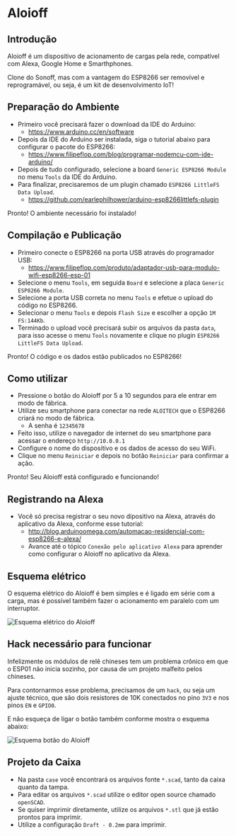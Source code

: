 # Aloioff

## Introdução

Aloioff é um dispositivo de acionamento de cargas pela rede, compatível com Alexa, Google Home e Smarthphones.

Clone do Sonoff, mas com a vantagem do ESP8266 ser removível e reprogramável, ou seja, é um kit de desenvolvimento IoT!

## Preparação do Ambiente

- Primeiro você precisará fazer o download da IDE do Arduino:
  - https://www.arduino.cc/en/software
- Depois da IDE do Arduino ser instalada, siga o tutorial abaixo para configurar o pacote do ESP8266:
  - https://www.filipeflop.com/blog/programar-nodemcu-com-ide-arduino/
- Depois de tudo configurado, selecione a board `Generic ESP8266 Module` no menu `Tools` da IDE do Arduino.
- Para finalizar, precisaremos de um plugin chamado `ESP8266 LittleFS Data Upload`.
  - https://github.com/earlephilhower/arduino-esp8266littlefs-plugin

Pronto! O ambiente necessário foi instalado!

## Compilação e Publicação

- Primeiro conecte o ESP8266 na porta USB através do programador USB:
  - https://www.filipeflop.com/produto/adaptador-usb-para-modulo-wifi-esp8266-esp-01
- Selecione o menu `Tools`, em seguida `Board` e selecione a placa `Generic ESP8266 Module`.
- Selecione a porta USB correta no menu `Tools` e efetue o upload do código no ESP8266.
- Selecionar o menu `Tools` e depois `Flash Size` e escolher a opção `1M FS:144Kb`.
- Terminado o upload você precisará subir os arquivos da pasta `data`, para isso acesse o menu `Tools` novamente e clique no plugin `ESP8266 LittleFS Data Upload`.

Pronto! O código e os dados estão publicados no ESP8266!

## Como utilizar

- Pressione o botão do Aloioff por 5 a 10 segundos para ele entrar em modo de fábrica.
- Utilize seu smartphone para conectar na rede `ALOITECH` que o ESP8266 criará no modo de fábrica.
  - A senha é `12345678`
- Feito isso, utilize o navegador de internet do seu smartphone para acessar o endereço `http://10.0.0.1`
- Configure o nome do dispositivo e os dados de acesso do seu WiFi.
- Clique no menu `Reiniciar` e depois no botão `Reiniciar` para confirmar a ação.

Pronto! Seu Aloioff está configurado e funcionando!

## Registrando na Alexa

- Você só precisa registrar o seu novo dipositivo na Alexa, através do aplicativo da Alexa, conforme esse tutorial:
  - http://blog.arduinoomega.com/automacao-residencial-com-esp8266-e-alexa/
  - Avance até o tópico `Conexão pelo aplicativo Alexa` para aprender como configurar o Aloioff no aplicativo da Alexa.

## Esquema elétrico

O esquema elétrico do Aloioff é bem simples e é ligado em série com a carga, mas é possível também fazer o acionamento em paralelo com um interruptor.

![Esquema elétrico do Aloioff](imgs/esquema_eletrico_aloioff.png "Esquema elétrico do Aloioff")

## Hack necessário para funcionar

Infelizmente os módulos de relê chineses tem um problema crônico em que o ESP01 não inicia sozinho, por causa de um projeto malfeito pelos chineses.

Para contornarmos esse problema, precisamos de um `hack`, ou seja um ajuste técnico, que são dois resistores de 10K conectados no pino `3V3` e nos pinos `EN` e `GPIO0`.

E não esqueça de ligar o botão também conforme mostra o esquema abaixo:

![Esquema botão do Aloioff](imgs/esquema_botao_aloioff.png "Esquema botão do Aloioff")

## Projeto da Caixa

- Na pasta `case` você encontrará os arquivos fonte `*.scad`, tanto da caixa quanto da tampa.
- Para editar os arquivos `*.scad` utilize o editor open source chamado `openSCAD`.
- Se quiser imprimir diretamente, utilize os arquivos `*.stl` que já estão prontos para imprimir.
- Utilize a configuração `Draft - 0.2mm` para imprimir.
